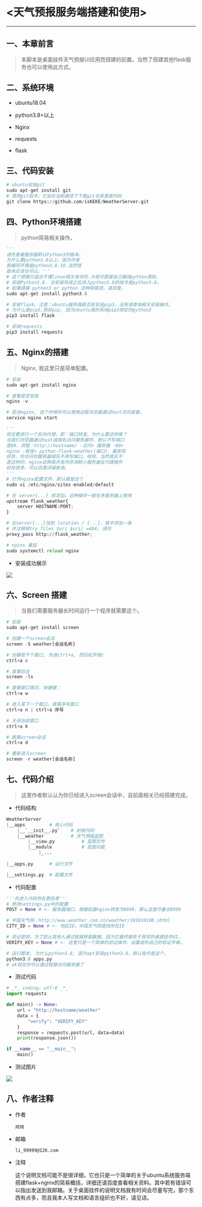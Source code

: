 # <天气预报服务端搭建和使用>

---

## 一、本章前言

> 本脚本是桌面挂件天气预报UI应用而搭建的前置。当然了搭建其他flask服务也可以使用此方式。

## 二、系统环境

- ubuntu18.04
- python3.8+以上
- Nginx

- requests
- flask

## 三、代码安装

```python
# ubuntu安装git
sudo apt-get install git
# 使用git指令，它会在当前路径下下载git仓库里面代码
git clone https://github.com/isKEKE/WeatherServer.git
```

## 四、Python环境搭建

> python简易相关操作。

```python
'''
请先查看服务器默认Python3的版本。
为什么要python3.8以上，因为作者
我编写环境是python3.8.10.当然低
版本应该也可以。'''
# 这个搭建只适合不懂linux相关指令的.大佬可直接自己编译python源码。
# 安装Python3.8. 当安装完成之后进入python3.8的指令是python3.8。
# 如果链接 python3 or python 这种软路径，请百度。
sudo apt-get install python3.8

# 安装flask。注意：ubuntu服务端是否有安装pip3，没有请查询相关安装操作。
# 为什么是pip3,而非pip, 因为ubuntu我的系统pip3绑定的python3
pip3 install flask

# 安装requests
pip3 install requests
```

## 五、Nginx的搭建

> Nginx, 我这里只是简单配置。

```python
# 安装
sudo apt-get install nginx

# 查看是否安装
nginx -v

# 启动nginx, 这个时候你可以使用远程浏览器通过host访问查看。
service nginx start

'''
现在要进行一个反向代理，即：端口转发。为什么要这样做？
当我们浏览器通过host或域名访问服务器时，默认不写端口
是80，流程：http://hostname/ -访问> 服务器 -80>
nginx -转发> python-flask-weather(端口)，最直观
好处，你访问你服务器域名不用写端口。哈哈，当然真实不
是这样的，nginx这种高并发内存消耗小服务器反代理插件
好处很多，可以百度详细查询。
'''
# 打开nginx配置文件，默认都是这个
sudo vi /etc/nginx/sites-enabled/default

# 在 server{...} 前添加。这种操作一般在多服务器上使用
upstream flask_weather{
    server HOSTNAME:PORT;
}

# 在server{...}找到 location / {...}，其中添加一条
# 并注释掉try_files $uri $uri/ =404; 语句
proxy_pass http://flask_weather;

# nginx 重启
sudo systemctl reload nginx
```

- 安装成功展示

![](https://github.com/isKEKE/ImgLib/blob/main/%E6%9D%82%E9%A1%B9/66a5378e4cf9900de33c445a69e5f64.png?raw=true)

## 六、Screen 搭建

> 当我们需要服务器长时间运行一个程序就需要这个。

```python
# 安装
sudo apt-get install screen

# 创建一个screen会话
screen -S weather[会话名称]

# 创建若干个窗口, 先按ctrl+a, 然后松开按c
ctrl+a c

# 查看后台
screen -ls

# 查看窗口情况，快捷键：
ctrl+a w

# 进入某下一个窗口，或某序号窗口
ctrl+a n | ctrl+a 序号

# 关闭当前窗口
ctrl+a k

# 脱离screen会话
ctrl+a d

# 重新进入screen
screen -r weather[会话名称]
```

## 七、代码介绍

> 这里作者默认认为你已经进入screen会话中，且前面相关已经搭建完成。

- 代码结构

```python
WeatherServer
|__apps			# 核心代码
	|__`__init__.py` 	# 封装代码
    |__weather 			# 天气预报蓝图
     	|__view.py			# 蓝图文件
    	|__module			# 蓝图功能
        	|_...
        
|__apps.py 		# 运行文件

|__settings.py 	# 配置文件
```



- 代码配置

```python
'''先进入代码所在更目录'''
# 修改settings.py中的配置
POST = None # <- 服务器端口，根据前面nginx转发为8999，那么这里尽量也8999

# 中国天气网：http://www.weather.com.cn/weather/101010100.shtml
CITY_ID = None # <- 地区ID，中国天气网查找所在ID

# 验证密钥，为了防止其他人通过链接获取数据。因为它最终服务于我写的桌面挂件UI。
VERIFY_KEY = None # <- 这里只是一个简单的验证操作，设置成你自己的验证字串。

# 运行脚本, 为什么python3.8, 因为apt安装python3.8，默认指令是这个。
python3.8 apps.py
# ok现在你可以通过链接访问服务器了
```

- 测试代码

```python
# _*_ coding: utf-8 _*_
import requests

def main() -> None:
    url = "http://hostname/weather"
    data = {
        "verify": "VERIFY_KEY"
    }
    response = requests.post(url, data=data)
    print(response.json())

if __name__ == "__main__":
    main()
```

- 测试图片

![](https://github.com/isKEKE/ImgLib/blob/main/%E6%9D%82%E9%A1%B9/294823a05e8eb6fc95d84572d544ed9.png?raw=true)

## 八、作者注释

- 作者

  `珂珂`

- 邮箱

  `li_99999@126.com`

- 注释

  这个说明文档可能不是很详细，它也只是一个简单的关于ubuntu系统服务端搭建flask+nginx的简易概括，详细还请百度查看相关资料。其中若有错误可以指出发送到我邮箱。关于桌面挂件的说明文档我有时间会尽量写完，那个东西有点多，而且我本人写文档和语言组织也不好，请见谅。

  